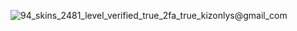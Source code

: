 ![94_skins_2481_level_verified_true_2fa_true_kizonlys@gmail_com](https://gist.github.com/user-attachments/assets/57b51bb7-519a-4d0b-890b-e510d8594b4f)
